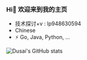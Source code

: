 ### Hi👋 欢迎来到我的主页 


- 技术探讨+v : lp948630594
- Chinese
- ⚡ Go,  Java, Python, ...



![Dusai's GitHub stats](https://github-readme-stats.vercel.app/api?username=longpi1)
